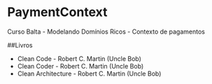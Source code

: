 # PaymentContext
Curso Balta - Modelando Domínios Ricos - Contexto de pagamentos

##Livros

- Clean Code - Robert C. Martin (Uncle Bob)
- Clean Coder - Robert C. Martin (Uncle Bob)
- Clean Architecture - Robert C. Martin (Uncle Bob)